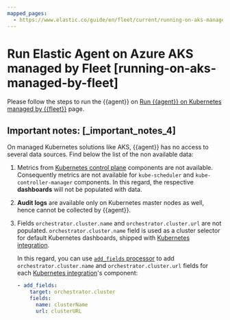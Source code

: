 ```yaml
---
mapped_pages:
  - https://www.elastic.co/guide/en/fleet/current/running-on-aks-managed-by-fleet.html
---
```


# Run Elastic Agent on Azure AKS managed by Fleet [running-on-aks-managed-by-fleet]

Please follow the steps to run the {{agent}} on [Run {{agent}} on Kubernetes managed by {{fleet}}](/reference/ingestion-tools/fleet/running-on-kubernetes-managed-by-fleet.md) page.


## Important notes: [_important_notes_4]

On managed Kubernetes solutions like AKS, {{agent}} has no access to several data sources. Find below the list of the non available data:

1. Metrics from [Kubernetes control plane](https://kubernetes.io/docs/concepts/overview/components/#control-plane-components) components are not available. Consequently metrics are not available for `kube-scheduler` and `kube-controller-manager` components. In this regard, the respective **dashboards** will not be populated with data.
2. **Audit logs** are available only on Kubernetes master nodes as well, hence cannot be collected by {{agent}}.
3. Fields `orchestrator.cluster.name` and `orchestrator.cluster.url` are not populated. `orchestrator.cluster.name` field is used as a cluster selector for default Kubernetes dashboards, shipped with [Kubernetes integration](asciidocalypse://docs/integration-docs/docs/reference/kubernetes.md).

    In this regard, you can use [`add_fields` processor](asciidocalypse://docs/beats/docs/reference/filebeat/add-fields.md) to add `orchestrator.cluster.name` and `orchestrator.cluster.url` fields for each [Kubernetes integration](asciidocalypse://docs/integration-docs/docs/reference/kubernetes.md)'s component:

    ```yaml
    - add_fields:
        target: orchestrator.cluster
        fields:
          name: clusterName
          url: clusterURL
    ```
